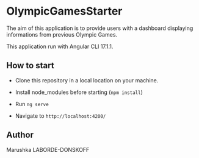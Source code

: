 # OlympicGamesStarter

The aim of this application is to provide users with a dashboard displaying informations from previous Olympic Games.

This application run with Angular CLI 17.1.1.

## How to start

- Clone this repository in a local location on your machine. 

- Install node_modules before starting (`npm install`)

- Run `ng serve`

- Navigate to `http://localhost:4200/`

## Author
Marushka LABORDE-DONSKOFF